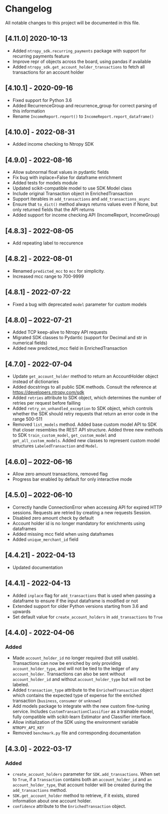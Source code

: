 
# Changelog
All notable changes to this project will be documented in this file.

## [4.11.0]  2020-10-13
- Added `ntropy_sdk.recurring_payments` package with support for recurring payments feature
- Improve repr of objects across the board, using pandas if available
- Added `ntropy_sdk.get_account_holder_transactions` to fetch all transactions for an account holder

## [4.10.1] - 2020-09-16
- Fixed support for Python 3.6
- Added RecurrenceGroup and recurrence_group for correct parsing of this information
- Rename `IncomeReport.report()` to `IncomeReport.report_dataframe()`

## [4.10.0] - 2022-08-31
- Added income checking to Ntropy SDK

## [4.9.0] - 2022-08-16
- Allow subnormal float values in pydantic fields
- Fix bug with inplace=False for dataframe enrichment
- Added tests for models module
- Updated scikit-compatible model to use SDK Model class
- Include original Transaction object in EnrichedTransaction
- Support iterables in `add_transactions` and `add_transactions_async`
- Ensure that `to_dict()` method always returns values even if None, but only returned fields that the API returns
- Added support for income checking API (IncomeReport, IncomeGroup)

## [4.8.3] - 2022-08-05
- Add repeating label to reccurence

## [4.8.2] - 2022-08-01
- Renamed `predicted_mcc` to `mcc` for simplicity.
- Increased mcc range to 700-9999

## [4.8.1] - 2022-07-22
- Fixed a bug with deprecated `model` parameter for custom models

## [4.8.0] – 2022-07-21
- Added TCP keep-alive to Ntropy API requests
- Migrated SDK classes to Pydantic (support for Decimal and str in numerical fields)
- Added new predicted_mcc field in EnrichedTransaction

## [4.7.0]  - 2022-07-04
- Update `get_account_holder` method to return an AccountHolder object instead of dictionaries
- Added docstrings to all public SDK methods. Consult the reference at https://developers.ntropy.com/sdk
- Added `retries` attribute to SDK object, which determines the number of retries per request before failling
- Added `retry_on_unhandled_exception` to SDK object, which controls whether the SDK should retry requests that return an error code in the range 500-511
- Removed `list_models` method. Added base custom model API to SDK that closer resembles the REST API structure. Added three new methods to SDK `train_custom_model`, `get_custom_model` and `get_all_custom_models`. Added new classes to represent custom model structures `LabeledTransaction` and `Model`.

## [4.6.0] – 2022-06-16
- Allow zero amount transactions, removed flag
- Progress bar enabled by default for only interactive mode

## [4.5.0] – 2022-06-10
- Correctly handle ConnectionError when accessing API for expired HTTP sessions. Requests are retried by creating a new requests Session.
- Disabled zero amount check by default
- Account holder id is no longer mandatory for enrichments using dataframes
- Added missing mcc field when using dataframes
- Added `unique_merchant_id` field

## [4.4.21] - 2022-04-13
- Updated documentation

## [4.4.1] - 2022-04-13

- Added `inplace` flag for `add_transactions` that is used when passing a dataframe to ensure if the input dataframe is modified or not
- Extended support for older Python versions starting from 3.6 and upwards
- Set default value for `create_account_holders` in `add_transactions` to `True`

## [4.4.0] - 2022-04-06
### Added
- Made `account_holder_id` no longer required (but still usable). Transactions can now be enriched by only providing `account_holder_type`, and will not be tied to the ledger of any `account_holder`. Transactions can also be sent without `account_holder_id` and without `account_holder_type` but will not be labeled.
- Added `transaction_type` attribute to the `EnrichedTransaction` object which contains the expected type of expense for the enriched transaction (`business`, `consumer` or `unknown`)
- Add models package to integrate with the new custom fine-tuning service. Includes `CustomTransactionClassifier` as a trainable model, fully compatible with scikit-learn Estimator and Classifier interface.
- Allow initialization of the SDK using the environment variable `NTROPY_API_KEY`
- Removed `benchmark.py` file and corresponding documentation


## [4.3.0] - 2022-03-17
### Added
- `create_account_holders` parameter for `SDK.add_transactions`. When set to `True`, if a `Transaction` contains both an `account_holder_id` and `an account_holder_type`, that account holder will be created during the `add_transactions` method.
- `SDK.get_account_holder` method to retrieve, if it exists, stored information about one account holder.
- `confidence` attribute to the `EnrichedTransaction` object.
